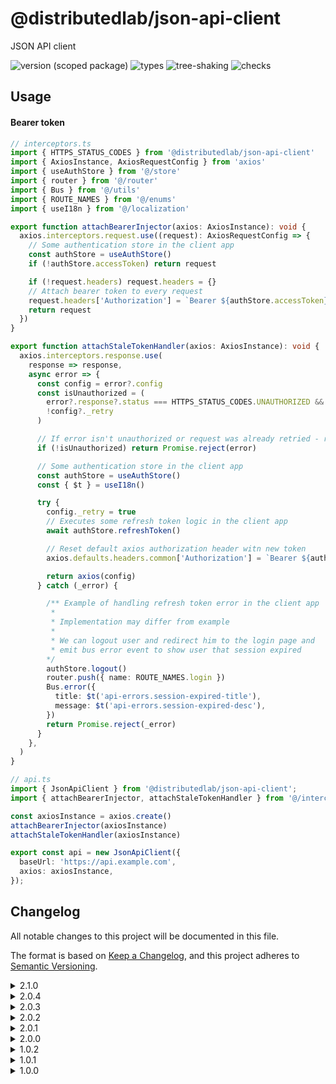 # @distributedlab/json-api-client
JSON API client

![version (scoped package)](https://badgen.net/npm/v/@distributedlab/json-api-client)
![types](https://badgen.net/npm/types/@distributedlab/json-api-client)
![tree-shaking](https://badgen.net/bundlephobia/tree-shaking/@distributedlab/json-api-client)
![checks](https://badgen.net/github/checks/distributed-lab/web-kit/main)

## Usage
#### Bearer token
```typescript
// interceptors.ts
import { HTTPS_STATUS_CODES } from '@distributedlab/json-api-client'
import { AxiosInstance, AxiosRequestConfig } from 'axios'
import { useAuthStore } from '@/store'
import { router } from '@/router'
import { Bus } from '@/utils'
import { ROUTE_NAMES } from '@/enums'
import { useI18n } from '@/localization'

export function attachBearerInjector(axios: AxiosInstance): void {
  axios.interceptors.request.use((request): AxiosRequestConfig => {
    // Some authentication store in the client app
    const authStore = useAuthStore()
    if (!authStore.accessToken) return request

    if (!request.headers) request.headers = {}
    // Attach bearer token to every request
    request.headers['Authorization'] = `Bearer ${authStore.accessToken}`
    return request
  })
}

export function attachStaleTokenHandler(axios: AxiosInstance): void {
  axios.interceptors.response.use(
    response => response,
    async error => {
      const config = error?.config
      const isUnauthorized = (
        error?.response?.status === HTTPS_STATUS_CODES.UNAUTHORIZED &&
        !config?._retry
      )

      // If error isn't unauthorized or request was already retried - return error
      if (!isUnauthorized) return Promise.reject(error)

      // Some authentication store in the client app
      const authStore = useAuthStore()
      const { $t } = useI18n()

      try {
        config._retry = true
        // Executes some refresh token logic in the client app
        await authStore.refreshToken()

        // Reset default axios authorization header witn new token
        axios.defaults.headers.common['Authorization'] = `Bearer ${authStore.accessToken}`

        return axios(config)
      } catch (_error) {

        /** Example of handling refresh token error in the client app
         *
         * Implementation may differ from example
         *
         * We can logout user and redirect him to the login page and
         * emit bus error event to show user that session expired
        */
        authStore.logout()
        router.push({ name: ROUTE_NAMES.login })
        Bus.error({
          title: $t('api-errors.session-expired-title'),
          message: $t('api-errors.session-expired-desc'),
        })
        return Promise.reject(_error)
      }
    },
  )
}

// api.ts
import { JsonApiClient } from '@distributedlab/json-api-client';
import { attachBearerInjector, attachStaleTokenHandler } from '@/interceptors';

const axiosInstance = axios.create()
attachBearerInjector(axiosInstance)
attachStaleTokenHandler(axiosInstance)

export const api = new JsonApiClient({
  baseUrl: 'https://api.example.com',
  axios: axiosInstance,
});
```

## Changelog
All notable changes to this project will be documented in this file.

The format is based on [Keep a Changelog](https://keepachangelog.com/en/1.0.0/),
and this project adheres to [Semantic Versioning](https://semver.org/spec/v2.0.0.html).

<details><summary>2.1.0</summary>
  <h4>Added</h4>
  <ul>
    <li>Util that helps to create the body for POST requests</li>
  </ul>
</details>
<details><summary>2.0.4</summary>
  <h4>Removed</h4>
  <ul>
    <li>Axios paramsSerializer encode config</li>
  </ul>
</details>
<details><summary>2.0.3</summary>
  <h4>Changed</h4>
  <ul>
    <li>Updated axios to <code>1.0.0</code></li>
  </ul>
</details>
<details><summary>2.0.2</summary>
  <h4>Added</h4>
  <ul>
    <li>Export helpers, enums and types</li>
  </ul>
</details>
<details><summary>2.0.1</summary>
  <h4>Fixed</h4>
  <ul>
    <li>Build content in NPM package</li>
  </ul>
</details>
<details><summary>2.0.0</summary>
  <h4>Added</h4>
  <ul>
    <li>
      Ability to provide axios instance to make possible to inject interceptors
      from client code to handle authorization and refresh token logic
    </li>
  </ul>
  <h4>Removed</h4>
  <ul>
    <li>Ability to provide auth token</li>
  </ul>
</details>
<details><summary>1.0.2</summary>
  <h4>Fixed</h4>
  <ul>
    <li>@babel/runtime dependency</li>
  </ul>
</details>
<details><summary>1.0.1</summary>
  <h4>Fixed</h4>
  <ul>
    <li>Readme</li>
  </ul>
</details>
<details><summary>1.0.0</summary>
  <h4>Under the hood changes</h4>
  <ul>
    <li>Initiated project</li>
  </ul>
</details>

